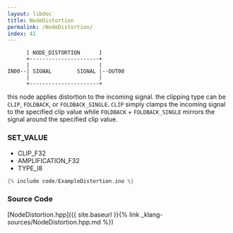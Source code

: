 ```yaml
---
layout: libdoc
title: NodeDistortion
permalink: /NodeDistortion/
index: 41
---
```


          [ NODE_DISTORTION      ]       
          +----------------------+       
          |                      |       
    IN00--| SIGNAL        SIGNAL |--OUT00
          |                      |       
          +----------------------+       

this node applies distortion to the incoming signal. the clipping type can be `CLIP`, `FOLDBACK`, or `FOLDBACK_SINGLE`. `CLIP` simply clamps the incoming signal to the specified clip value while `FOLDBACK` + `FOLDBACK_SINGLE` mirrors the signal around the specified clip value.

### SET_VALUE

- CLIP_F32
- AMPLIFICATION_F32
- TYPE_I8


```c
{% include code/ExampleDistortion.ino %}
```

### Source Code

[NodeDistortion.hpp]({{ site.baseurl }}{% link _klang-sources/NodeDistortion.hpp.md %})

